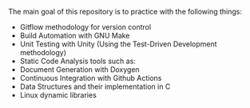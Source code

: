 

The main goal of this repository is to practice with the following things:

- Gitflow methodology for version control
- Build Automation with GNU Make
- Unit Testing with Unity (Using the Test-Driven Development methodology)
- Static Code Analysis tools such as:
- Document Generation with Doxygen
- Continuous Integration with Github Actions
- Data Structures and their implementation in C
- Linux dynamic libraries

